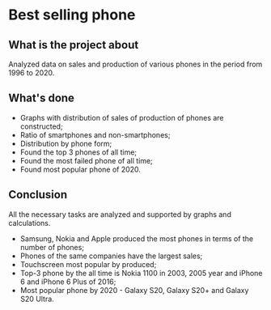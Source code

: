 # Best selling phone


## What is the project about
Analyzed data on sales and production of various phones in the period from 1996 to 2020.

## What's done
- Graphs with distribution of sales of production of phones are constructed;
- Ratio of smartphones and non-smartphones;
- Distribution by phone form;
- Found the top 3 phones of all time;
- Found the most failed phone of all time;
- Found most popular phone of 2020.

## Conclusion

All the necessary tasks are analyzed and supported by graphs and calculations.

- Samsung, Nokia and Apple produced the most phones in terms of the number of phones;
- Phones of the same companies have the largest sales;
- Touchscreen most popular by produced;
- Top-3 phone by the all time is Nokia 1100 in 2003, 2005 year and iPhone 6 and iPhone 6 Plus of 2016;
- Most popular phone by 2020 - Galaxy S20, Galaxy S20+ and Galaxy S20 Ultra.
